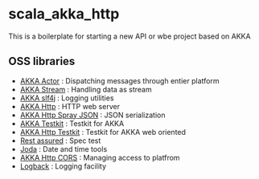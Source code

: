 # scala_akka_http
This is a boilerplate for starting a new API or wbe project based on AKKA

## OSS libraries

* [AKKA Actor](http://akka.io) : 
Dispatching messages through entier platform
* [AKKA Stream](http://akka.io) : 
Handling data as stream
* [AKKA slf4j](http://akka.io) :
Logging utilities 
* [AKKA Http](http://akka.io) :
HTTP web server 
* [AKKA Http Spray JSON](http://akka.io) :
 JSON serialization
* [AKKA Testkit](http://akka.io) :
Testkit for AKKA 
* [AKKA Http Testkit](http://akka.io) :
Testkit for AKKA web oriented 
* [Rest assured](http://code.google.com/p/rest-assured) :
Spec test 
* [Joda](http://www.joda.org/joda-time/) :
Date and time tools 
* [AKKA Http CORS](https://github.com/lomigmegard/akka-http-cors) :
Managing access to platfrom 
* [Logback](http://mvnrepository.com/artifact/ch.qos.logback/logback-classic/1.2.3) :
Logging facility 

